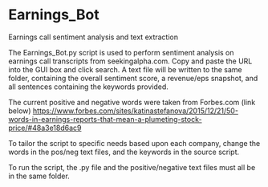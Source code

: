 # Earnings_Bot
Earnings call sentiment analysis and text extraction 

The Earnings_Bot.py script is used to perform sentiment analysis on earnings call transcripts from seekingalpha.com.
Copy and paste the URL into the GUI box and click search. A text file will be written to the same folder, containing the 
overall sentiment score, a revenue/eps snapshot, and all sentences containing the keywords provided.

The current positive and negative words were taken from Forbes.com (link below)
https://www.forbes.com/sites/katinastefanova/2015/12/21/50-words-in-earnings-reports-that-mean-a-plumeting-stock-price/#48a3e18d6ac9

To tailor the script to specific needs based upon each company, change the words in the pos/neg text files, 
and the keywords in the source script. 

To run the script, the .py file and the positive/negative text files must all be in the same folder.
